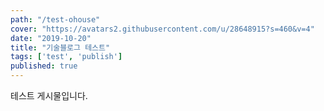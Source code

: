 ```yaml
---
path: "/test-ohouse"
cover: "https://avatars2.githubusercontent.com/u/28648915?s=460&v=4"
date: "2019-10-20"
title: "기술블로그 테스트"
tags: ['test', 'publish']
published: true
---
```


테스트 게시물입니다.